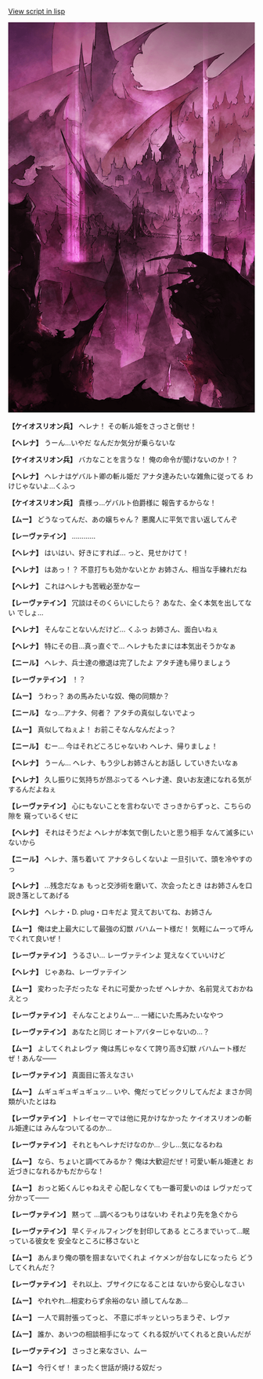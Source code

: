[View script in lisp](../scripts/100211030.txt)

![300_devil_daytime03.png](../images/backgrounds/300_devil_daytime03.png)

**【ケイオスリオン兵】**
ヘレナ！
その斬ル姫をさっさと倒せ！

**【ヘレナ】**
うーん…いやだ
なんだか気分が乗らないな

**【ケイオスリオン兵】**
バカなことを言うな！
俺の命令が聞けないのか！？

**【ヘレナ】**
ヘレナはゲバルト卿の斬ル姫だ
アナタ達みたいな雑魚に従ってる
わけじゃないよ…くふっ

**【ケイオスリオン兵】**
貴様っ…ゲバルト伯爵様に
報告するからな！

**【ムー】**
どうなってんだ、あの嬢ちゃん？
悪魔人に平気で言い返してんぞ

**【レーヴァテイン】**
…………

**【ヘレナ】**
はいはい、好きにすれば…
っと、見せかけて！

**【ヘレナ】**
はあっ！？
不意打ちも効かないとか
お姉さん、相当な手練れだね

**【ヘレナ】**
これはヘレナも苦戦必至かなー

**【レーヴァテイン】**
冗談はそのくらいにしたら？
あなた、全く本気を出してない
でしょ…

**【ヘレナ】**
そんなことないんだけど…
くふっ
お姉さん、面白いねぇ

**【ヘレナ】**
特にその目…真っ直ぐで…
ヘレナもたまには本気出そうかなぁ

**【ニール】**
ヘレナ、兵士達の撤退は完了したよ
アタチ達も帰りましょう

**【レーヴァテイン】**
！？

**【ムー】**
うわっ？
あの馬みたいな奴、俺の同類か？

**【ニール】**
なっ…アナタ、何者？
アタチの真似しないでよっ

**【ムー】**
真似してねぇよ！
お前こそなんなんだよっ？

**【ニール】**
むー…
今はそれどころじゃないわ
ヘレナ、帰りましょ！

**【ヘレナ】**
うーん…
ヘレナ、もう少しお姉さんとお話し
していきたいなぁ

**【ヘレナ】**
久し振りに気持ちが昂ぶってる
ヘレナ達、良いお友達になれる気が
するんだよねぇ

**【レーヴァテイン】**
心にもないことを言わないで
さっきからずっと、こちらの隙を
窺っているくせに

**【ヘレナ】**
それはそうだよ
ヘレナが本気で倒したいと思う相手
なんて滅多にいないから

**【ニール】**
ヘレナ、落ち着いて
アナタらしくないよ
一旦引いて、頭を冷やすのっ

**【ヘレナ】**
…残念だなぁ
もっと交渉術を磨いて、次会ったとき
はお姉さんを口説き落としてあげる

**【ヘレナ】**
ヘレナ・D. plug・ロキだよ
覚えておいてね、お姉さん

**【ムー】**
俺は史上最大にして最強の幻獣
バハムート様だ！
気軽にムーって呼んでくれて良いぜ！

**【レーヴァテイン】**
うるさい…
レーヴァテインよ
覚えなくていいけど

**【ヘレナ】**
じゃあね、レーヴァテイン

**【ムー】**
変わった子だったな
それに可愛かったぜ
ヘレナか、名前覚えておかねえとっ

**【レーヴァテイン】**
そんなことよりムー…
一緒にいた馬みたいなやつ

**【レーヴァテイン】**
あなたと同じ
オートアバターじゃないの…？

**【ムー】**
よしてくれよレヴァ
俺は馬じゃなくて誇り高き幻獣
バハムート様だぜ！あんな――

**【レーヴァテイン】**
真面目に答えなさい

**【ムー】**
ムギュギュギュギュッ…
いや、俺だってビックリしてんだよ
まさか同類がいたとはね

**【レーヴァテイン】**
トレイセーマでは他に見かけなかった
ケイオスリオンの斬ル姫達には
みんなついてるのか…

**【レーヴァテイン】**
それともヘレナだけなのか…
少し…気になるわね

**【ムー】**
なら、ちょいと調べてみるか？
俺は大歓迎だぜ！可愛い斬ル姫達と
お近づきになれるかもだからな！

**【ムー】**
おっと妬くんじゃねえぞ
心配しなくても一番可愛いのは
レヴァだって分かって――

**【レーヴァテイン】**
黙って
…調べるつもりはないわ
それより先を急ぐから

**【レーヴァテイン】**
早くティルフィングを封印してある
ところまでいって…眠っている彼女を
安全なところに移さないと

**【ムー】**
あんまり俺の顎を掴まないでくれよ
イケメンが台なしになったら
どうしてくれんだ？

**【レーヴァテイン】**
それ以上、ブサイクになることは
ないから安心しなさい

**【ムー】**
やれやれ…相変わらず余裕のない
顔してんなあ…

**【ムー】**
一人で肩肘張ってっと、
不意にポキッといっちまうぞ、レヴァ

**【ムー】**
誰か、あいつの相談相手になって
くれる奴がいてくれると良いんだが

**【レーヴァテイン】**
さっさと来なさい、ムー

**【ムー】**
今行くぜ！
まったく世話が焼ける奴だっ